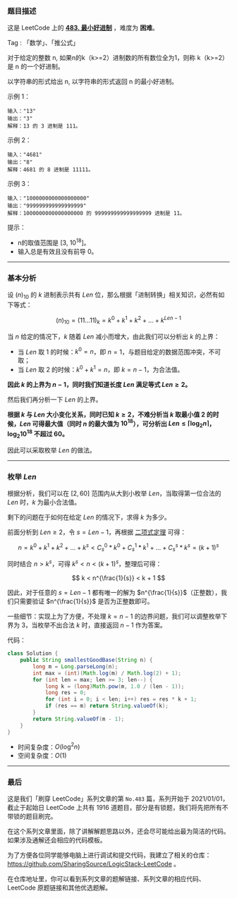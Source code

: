 ### 题目描述

这是 LeetCode 上的 **[483. 最小好进制](https://leetcode-cn.com/problems/smallest-good-base/solution/gong-shui-san-xie-xiang-jie-ru-he-fen-xi-r94g/)** ，难度为 **困难**。

Tag : 「数学」、「推公式」



对于给定的整数 n, 如果n的k（k>=2）进制数的所有数位全为1，则称 k（k>=2）是 n 的一个好进制。

以字符串的形式给出 n, 以字符串的形式返回 n 的最小好进制。

示例 1：
```
输入："13"
输出："3"
解释：13 的 3 进制是 111。
```
示例 2：
```
输入："4681"
输出："8"
解释：4681 的 8 进制是 11111。
```
示例 3：
```
输入："1000000000000000000"
输出："999999999999999999"
解释：1000000000000000000 的 999999999999999999 进制是 11。
```

提示：
* n的取值范围是 [3, $10^{18}$]。
* 输入总是有效且没有前导 0。

---

### 基本分析 

设 $(n)_{10}$ 的 $k$ 进制表示共有 $Len$ 位，那么根据「进制转换」相关知识，必然有如下等式：

$$
(n)_{10} = (11...11)_{k} = k^0 + k^1 + k^2 + ... + k^{Len - 1}
$$

当 $n$ 给定的情况下，$k$ 随着 $Len$ 减小而增大，由此我们可以分析出 $k$ 的上界：

* 当 $Len$ 取 $1$ 的时候：$k^0 = n$，即 $n = 1$，与题目给定的数据范围冲突，不可取；
* 当 $Len$ 取 $2$ 的时候：$k^0 + k^1 = n$，即 $k = n - 1$，为合法值。

**因此 $k$ 的上界为 $n - 1$，同时我们知道长度 $Len$ 满足等式 $Len \geq 2$。**

然后我们再分析一下 $Len$ 的上界。

**根据 $k$ 与 $Len$ 大小变化关系，同时已知 $k \geq 2$，不难分析当 $k$ 取最小值 $2$ 的时候，$Len$ 可得最大值（同时 $n$ 的最大值为 $10^{18}$），可分析出 $Len \leq \lceil \log_2{n} \rceil$，$\log_2{10^{18}}$ 不超过 $60$。**

因此可以采取枚举 $Len$ 的做法。

---

### 枚举 $Len$

根据分析，我们可以在 $[2, 60]$ 范围内从大到小枚举 $Len$，当取得第一位合法的 $Len$ 时，$k$ 为最小合法值。

剩下的问题在于如何在给定 $Len$ 的情况下，求得 $k$ 为多少。

前面分析到 $Len \geq 2$，令 $s = Len - 1$，再根据 [二项式定理](https://baike.baidu.com/item/%E4%BA%8C%E9%A1%B9%E5%BC%8F%E5%AE%9A%E7%90%86) 可得：

$$
n = k^0 + k^1 + k^2 + ... + k^s < C_{s}^{0} * k^0 + C_{s}^{1} * k^1 + ... + C_{s}^{s} * k^s = (k + 1)^{s}
$$

同时结合 $n > k^ s$，可得 $k^s < n < (k + 1)^s$，整理后可得：

$$
k < n^{\frac{1}{s}} < k + 1
$$

因此，对于任意的 $s = Len - 1$ 都有唯一的解为 $n^{\frac{1}{s}}$（正整数），我们只需要验证 $n^{\frac{1}{s}}$ 是否为正整数即可。

一些细节：实现上为了方便，不处理 $k = n - 1$ 的边界问题，我们可以调整枚举下界为 $3$，当枚举不出合法 $k$ 时，直接返回 $n - 1$ 作为答案。

代码：
```java
class Solution {
    public String smallestGoodBase(String n) {
        long m = Long.parseLong(n);
        int max = (int)(Math.log(m) / Math.log(2) + 1);
        for (int len = max; len >= 3; len--) {
            long k = (long)Math.pow(m, 1.0 / (len - 1));
            long res = 0;
            for (int i = 0; i < len; i++) res = res * k + 1;
            if (res == m) return String.valueOf(k);
        }
        return String.valueOf(m - 1);
    }
}
```
* 时间复杂度：$O(\log^2{n})$
* 空间复杂度：$O(1)$

---

### 最后

这是我们「刷穿 LeetCode」系列文章的第 `No.483` 篇，系列开始于 2021/01/01，截止于起始日 LeetCode 上共有 1916 道题目，部分是有锁题，我们将先把所有不带锁的题目刷完。

在这个系列文章里面，除了讲解解题思路以外，还会尽可能给出最为简洁的代码。如果涉及通解还会相应的代码模板。

为了方便各位同学能够电脑上进行调试和提交代码，我建立了相关的仓库：https://github.com/SharingSource/LogicStack-LeetCode 。

在仓库地址里，你可以看到系列文章的题解链接、系列文章的相应代码、LeetCode 原题链接和其他优选题解。

